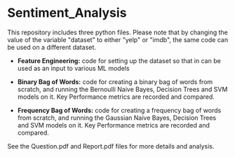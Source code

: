 # Sentiment_Analysis #
This repository includes three python files. Please note that by changing the value of the variable "dataset" to either "yelp" or "imdb", the same code can be used on a different dataset.

* **Feature Engineering:** code for setting up the dataset so that in can be used as an input to various ML models

* **Binary Bag of Words:** code for creating a binary bag of words from scratch, and running the Bernoulli Naive Bayes, Decision Trees and SVM models on it. Key Performance metrics are recorded and compared.

* **Frequency Bag of Words:** code for creating a frequency bag of words from scratch, and running the Gaussian Naive Bayes, Decision Trees and SVM models on it. Key Performance metrics are recorded and compared.

See the Question.pdf and Report.pdf files for more details and analysis.
